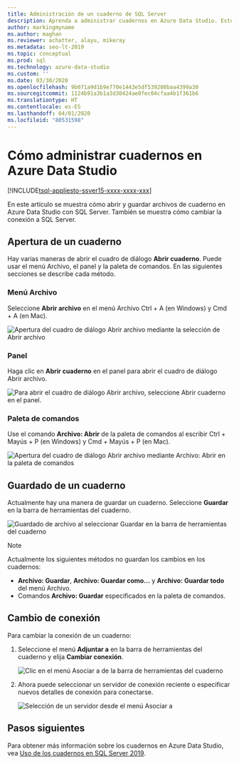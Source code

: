 ```yaml
---
title: Administración de un cuaderno de SQL Server
description: Aprenda a administrar cuadernos en Azure Data Studio. Esto incluye abrir cuadernos, guardarlos y cambiar la conexión del clúster de macrodatos.
author: markingmyname
ms.author: maghan
ms.reviewer: achatter, alayu, mikeray
ms.metadata: seo-lt-2019
ms.topic: conceptual
ms.prod: sql
ms.technology: azure-data-studio
ms.custom: ''
ms.date: 03/30/2020
ms.openlocfilehash: 9b071a9d1b9e770e1443e5df539208baa4399a30
ms.sourcegitcommit: 1124b91a3b1a3d30424ae0fec04cfaa4b1f361b6
ms.translationtype: HT
ms.contentlocale: es-ES
ms.lasthandoff: 04/01/2020
ms.locfileid: "80531598"
---
```

# <a name="how-to-manage-notebooks-in-azure-data-studio"></a>Cómo administrar cuadernos en Azure Data Studio

[!INCLUDE[tsql-appliesto-ssver15-xxxx-xxxx-xxx](../includes/tsql-appliesto-ssver15-xxxx-xxxx-xxx.md)]

En este artículo se muestra cómo abrir y guardar archivos de cuaderno en Azure Data Studio con SQL Server. También se muestra cómo cambiar la conexión a SQL Server.

## <a name="open-a-notebook"></a>Apertura de un cuaderno

Hay varias maneras de abrir el cuadro de diálogo **Abrir cuaderno**. Puede usar el menú Archivo, el panel y la paleta de comandos. En las siguientes secciones se describe cada método.

### <a name="file-menu"></a>Menú Archivo

Seleccione **Abrir archivo** en el menú Archivo Ctrl + A (en Windows) y Cmd + A (en Mac).

![Apertura del cuadro de diálogo Abrir archivo mediante la selección de Abrir archivo](./media/notebooks-manage-sql-server/open-file-1.png)

### <a name="dashboard"></a>Panel

Haga clic en **Abrir cuaderno** en el panel para abrir el cuadro de diálogo Abrir archivo.

![Para abrir el cuadro de diálogo Abrir archivo, seleccione Abrir cuaderno en el panel.](./media/notebooks-manage-sql-server/open-file-2.png) 

### <a name="command-palette"></a>Paleta de comandos

Use el comando **Archivo: Abrir** de la paleta de comandos al escribir Ctrl + Mayús + P (en Windows) y Cmd + Mayús + P (en Mac).

![Apertura del cuadro de diálogo Abrir archivo mediante Archivo: Abrir en la paleta de comandos](./media/notebooks-manage-sql-server/open-file-3.png)

## <a name="save-a-notebook"></a>Guardado de un cuaderno

Actualmente hay una manera de guardar un cuaderno. Seleccione **Guardar** en la barra de herramientas del cuaderno.

![Guardado de archivo al seleccionar Guardar en la barra de herramientas del cuaderno](./media/notebooks-manage-sql-server/save-file-1.png)

> [!NOTE]
> Actualmente los siguientes métodos no guardan los cambios en los cuadernos:
>
> - **Archivo: Guardar**, **Archivo: Guardar como...** y **Archivo: Guardar todo** del menú Archivo.
> - Comandos **Archivo: Guardar** especificados en la paleta de comandos.

## <a name="change-the-connection"></a>Cambio de conexión

Para cambiar la conexión de un cuaderno:

1. Seleccione el menú **Adjuntar a** en la barra de herramientas del cuaderno y elija **Cambiar conexión**.

   ![Clic en el menú Asociar a de la barra de herramientas del cuaderno](./media/notebooks-manage-sql-server/select-attach-to-1.png)

2. Ahora puede seleccionar un servidor de conexión reciente o especificar nuevos detalles de conexión para conectarse.

   ![Selección de un servidor desde el menú Asociar a](./media/notebooks-manage-sql-server/select-attach-to-2.png)

## <a name="next-steps"></a>Pasos siguientes

Para obtener más información sobre los cuadernos en Azure Data Studio, vea [Uso de los cuadernos en SQL Server 2019](notebooks-guidance.md).
